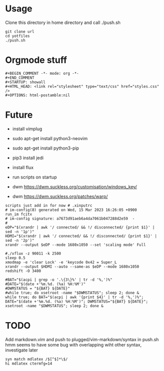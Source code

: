 # Usage
Clone this directory in home directory and call ./push.sh
```
git clone url
cd yotfiles
./push.sh
```

# Orgmode stuff
```
#+BEGIN_COMMENT -*- mode: org -*-
#+END_COMMENT
#+STARTUP: showall
#+HTML_HEAD: <link rel="stylesheet" type="text/css" href="styles.css" />
#+OPTIONS: html-postamble:nil
```

# Future
* install vimplug
* sudo apt-get install python3-neovim
* sudo apt-get install python3-pip
* pip3 install jedi
* install flux
* run scripts on startup

* dwm https://dwm.suckless.org/customisation/windows_key/
* dwm https://dwm.suckless.org/patches/warp/

```
scripts just add in for now # .xinputrc
# im-config(8) generated on Wed, 15 Mar 2023 16:26:05 +0900
run_im fcitx
# im-config signature: a7673d91aeb6a4da7061b047288d2e59  -
#
eDP="$(xrandr | awk '/ connected/ && !/ disconnected/ {print $1}' |  sed -n '1p')"
HDMI="$(xrandr | awk '/ connected/ && !/ disconnected/ {print $1}' |  sed -n '2p')"
xrandr --output $eDP --mode 1680x1050 --set 'scaling mode' Full

#./xflux -z 90011 -k 2500
sleep 0.5
xmodmap -e 'clear Lock' -e 'keycode 0x42 = Super_L
xrandr --output $HDMI --auto --same-as $eDP --mode 1680x1050
redshift -O 3400

#BAT="$(acpi | grep -o '.\{3\}%' | tr -d '%,')%"
#DATE="$(date +'%m.%d. (%a) %H:%M')"
#DWMSTATUS = "${BAT} ${DATE}"
#while true; do xsetroot -name "$DWMSTATUS"; sleep 2; done &
while true; do BAT="$(acpi | awk '{print $4}' | tr -d '%,')%"; DATE="$(date +'%m.%d. (%a) %H:%M')"; DWMSTATUS="${BAT} ${DATE}"; xsetroot -name "$DWMSTATUS"; sleep 2; done &
```

# TODO
Add markdown.vim and push to plugged/vim-markdown/syntax in push.sh
hmm seems to have some bug with overlapping wiht other syntax, investigate later
```
syn match mdlatex /$[^$]*\$/
hi mdlatex ctermfg=14  
```
